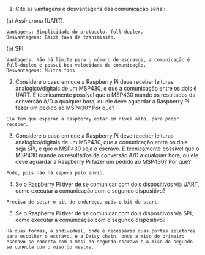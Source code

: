 1. Cite as vantagens e desvantagens das comunicação serial:

(a) Assíncrona (UART).
```
Vantagens: Simplicidade do protocolo, full-duplex.
Desvantagens: Baixa taxa de transmissão.
```
(b) SPI.
```
Vantagens: Não há limite para o número de escravos, a comunicação é full-duplex e possui boa velocidade de comunicação.
Desvantagens: Muitos fios.
```
2. Considere o caso em que a Raspberry Pi deve receber leituras analógico/digitais de um MSP430, e que a comunicação entre os dois é UART. É tecnicamente possível que o MSP430 mande os resultados da conversão A/D a qualquer hora, ou ele deve aguardar a Raspberry Pi fazer um pedido ao MSP430? Por quê?
```
Ela tem que esperar a Raspberry estar em nível alto, para poder receber.
```
3. Considere o caso em que a Raspberry Pi deve receber leituras analógico/digitais de um MSP430, que a comunicação entre os dois seja SPI, e que o MSP430 seja o escravo. É tecnicamente possível que o MSP430 mande os resultados da conversão A/D a qualquer hora, ou ele deve aguardar a Raspberry Pi fazer um pedido ao MSP430? Por quê?
```
Pode, pois não há espera pelo envio.
```
4. Se o Raspberry Pi tiver de se comunicar com dois dispositivos via UART, como executar a comunicação com o segundo dispositivo?
```
Precisa de setar o bit de endereço, após o bit de start.
```
5. Se o Raspberry Pi tiver de se comunicar com dois dispositivos via SPI, como executar a comunicação com o segundo dispositivo?
```
Há duas formas, a individual, onde é necessário duas portas seletoras para escolher o escravo, e a Daisy chain, onde a miso do primeiro escravo se conecta com a mosi do segundo escravo e a miso do segundo se conecta com o miso do mestre.
```
